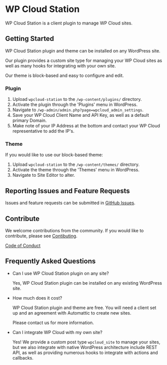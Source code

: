 # WP Cloud Station

WP Cloud Station is a client plugin to manage WP Cloud sites.

## Getting Started

WP Cloud Station plugin and theme can be installed on any WordPress site.

Our plugin provides a custom site type for managing your WP Cloud sites as well as many hooks for integrating with your own site.

Our theme is block-based and easy to configure and edit.

### Plugin

1. Upload `wpcloud-station` to the `/wp-content/plugins/` directory.
2. Activate the plugin through the 'Plugins' menu in WordPress.
3. Navigate to `/wp-admin/admin.php?page=wpcloud_admin_settings`.
4. Save your WP Cloud Client Name and API Key, as well as a default primary Domain.
5. Make note of your IP Address at the bottom and contact your WP Cloud representative to add the IP's.

### Theme

If you would like to use our block-based theme:

1. Upload `wpcloud-station` to the `/wp-content/themes/` directory.
2. Activate the theme through the 'Themes' menu in WordPress.
3. Navigate to Site Editor to alter.

## Reporting Issues and Feature Requests

Issues and feature requests can be submitted in [GitHub Issues](https://github.com/Automattic/wpcloud-station/issues).

## Contribute

We welcome contributions from the community. If you would like to contribute, please see [Contibuting](https://github.com/Automattic/wpcloud-station/blob/trunk/CONTRIBUTING.md).

[Code of Conduct](https://github.com/Automattic/wpcloud-station/blob/trunk/CODE-OF-CONDUCT.md)

## Frequently Asked Questions

* Can I use WP Cloud Station plugin on any site?

  Yes, WP Cloud Station plugin can be installed on any existing WordPress site.

* How much does it cost?

  WP Cloud Station plugin and theme are free. You will need a client set up and an agreement with Automattic to create new sites.

  Please contact us for more information.

* Can I integrate WP Cloud with my own site?

  Yes! We provide a custom post type `wpcloud_site` to manage your sites, but we also integrate with native WordPress architecture include REST API, as well as providing numerous hooks to integrate with actions and callbacks.
